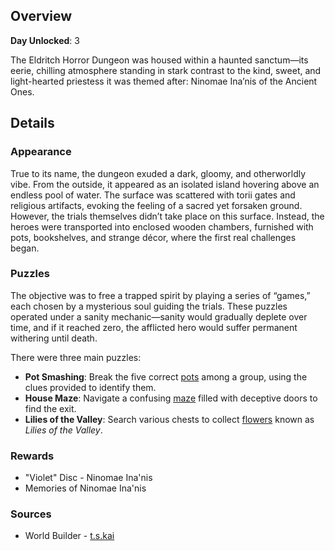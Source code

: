 <!-- title: Eldritch Horror Dungeon -->
<!-- quote: Some say I'm acting as a guide, to help them move on. But to me, I'm just keeping them company. -->
<!-- chapters: 0 -->
<!-- images: (Eldritch Horror Dungeon's Entry), (Eldritch Horror Dungeon Overview #1), (Eldritch Horror Dungeon Overview #2), (Eldritch Horror Dungeon Overview #3), Eldritch Horror Dungeon Overview #4) -->
<!-- model: false -->

## Overview

**Day Unlocked**: 3

The Eldritch Horror Dungeon was housed within a haunted sanctum—its eerie, chilling atmosphere standing in stark contrast to the kind, sweet, and light-hearted priestess it was themed after: Ninomae Ina’nis of the Ancient Ones.

## Details

### Appearance

True to its name, the dungeon exuded a dark, gloomy, and otherworldly vibe. From the outside, it appeared as an isolated island hovering above an endless pool of water. The surface was scattered with torii gates and religious artifacts, evoking the feeling of a sacred yet forsaken ground. However, the trials themselves didn’t take place on this surface. Instead, the heroes were transported into enclosed wooden chambers, furnished with pots, bookshelves, and strange décor, where the first real challenges began.

### Puzzles

The objective was to free a trapped spirit by playing a series of “games,” each chosen by a mysterious soul guiding the trials. These puzzles operated under a sanity mechanic—sanity would gradually deplete over time, and if it reached zero, the afflicted hero would suffer permanent withering until death.

There were three main puzzles:

- **Pot Smashing**: Break the five correct [pots](https://www.youtube.com/live/N3v-MJXHQ0w?si=jWPSiUlHzjpY3R3E&t=3275) among a group, using the clues provided to identify them.
- **House Maze**: Navigate a confusing [maze](https://www.youtube.com/live/N3v-MJXHQ0w?si=7nPVVdHr_PtQeouW&t=3540) filled with deceptive doors to find the exit.
- **Lilies of the Valley**: Search various chests to collect [flowers](https://www.youtube.com/live/N3v-MJXHQ0w?si=2D9pH-3fNKE1RX3u&t=4573) known as _Lilies of the Valley_.

### Rewards

- "Violet" Disc - Ninomae Ina'nis
- Memories of Ninomae Ina'nis

### Sources

- World Builder - [t.s.kai](https://x.com/tskai_xx)
